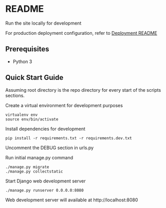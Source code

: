# README

Run the site locally for development

For production deployment configuration, refer to [Deployment README](deployment/README.md)

## Prerequisites

- Python 3

## Quick Start Guide

Assuming root directory is the repo directory for every start of the scripts sections.

Create a virtual environment for development purposes

```shell script
virtualenv env
source env/bin/activate
```

Install dependencies for development

```shell script
pip install -r requirements.txt -r requirements.dev.txt
```

Uncomment the DEBUG section in urls.py

Run initial manage.py command

```shell script
./manage.py migrate
./manage.py collectstatic
```

Start Django web development server

```shell script
./manage.py runserver 0.0.0.0:8080
```

Web development server will available at http://localhost:8080
